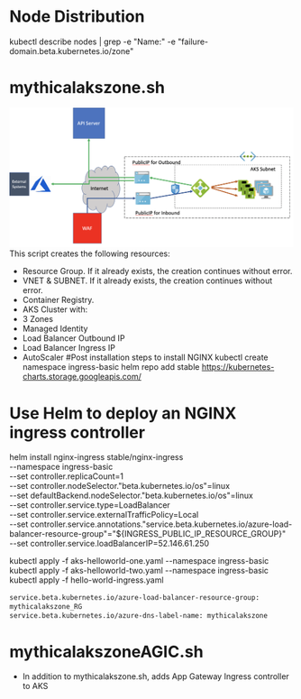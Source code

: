 
# Node Distribution
kubectl describe nodes | grep -e "Name:" -e "failure-domain.beta.kubernetes.io/zone"

# mythicalakszone.sh
![Image description](./MythicalAKSZone.png)
This script creates the following resources:
- Resource Group. If it already exists, the creation continues without error.
- VNET & SUBNET. If it already exists, the creation continues without error.
- Container Registry.
- AKS Cluster with:
- 3 Zones
- Managed Identity
- Load Balancer Outbound IP
- Load Balancer Ingress IP
- AutoScaler
#Post installation steps to install NGINX
kubectl create namespace ingress-basic
helm repo add stable https://kubernetes-charts.storage.googleapis.com/
# Use Helm to deploy an NGINX ingress controller
helm install nginx-ingress stable/nginx-ingress \
    --namespace ingress-basic \
    --set controller.replicaCount=1 \
    --set controller.nodeSelector."beta\.kubernetes\.io/os"=linux \
    --set defaultBackend.nodeSelector."beta\.kubernetes\.io/os"=linux \
    --set controller.service.type=LoadBalancer \
    --set controller.service.externalTrafficPolicy=Local \
    --set controller.service.annotations."service\.beta\.kubernetes\.io/azure-load-balancer-resource-group"="${INGRESS_PUBLIC_IP_RESOURCE_GROUP}" \
    --set controller.service.loadBalancerIP=52.146.61.250



kubectl apply -f aks-helloworld-one.yaml --namespace ingress-basic
kubectl apply -f aks-helloworld-two.yaml --namespace ingress-basic
kubectl apply -f hello-world-ingress.yaml

    service.beta.kubernetes.io/azure-load-balancer-resource-group: mythicalakszone_RG
    service.beta.kubernetes.io/azure-dns-label-name: mythicalakszone







# mythicalakszoneAGIC.sh
- In addition to mythicalakszone.sh, adds  App Gateway Ingress controller to AKS

